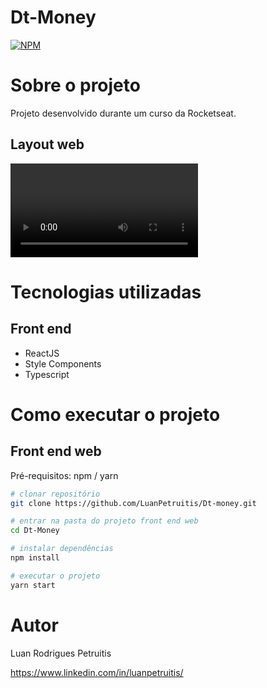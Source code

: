 # Dt-Money
[![NPM](https://img.shields.io/npm/l/react)](https://github.com/devsuperior/sds1-wmazoni/blob/master/LICENSE) 

# Sobre o projeto

Projeto desenvolvido durante um curso da Rocketseat.

## Layout web
![Web 1](imagens/dtmoney.mkv)


# Tecnologias utilizadas
## Front end
- ReactJS 
- Style Components 
- Typescript

# Como executar o projeto

## Front end web
Pré-requisitos: npm / yarn

```bash
# clonar repositório
git clone https://github.com/LuanPetruitis/Dt-money.git

# entrar na pasta do projeto front end web
cd Dt-Money

# instalar dependências
npm install

# executar o projeto
yarn start
```

# Autor

Luan Rodrigues Petruitis

https://www.linkedin.com/in/luanpetruitis/
